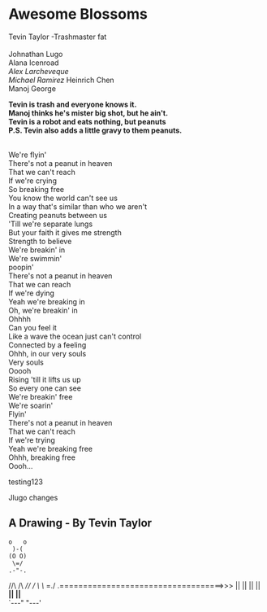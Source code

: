 # Awesome Blossoms
Tevin Taylor -Trashmaster fat<br><br>
Johnathan Lugo<br>
Alana Icenroad<br>
*Alex Larcheveque* <br>
*Michael Ramirez* 
Heinrich Chen<br>
Manoj George <br>

<b>
Tevin is trash and everyone knows it.<br>
Manoj thinks he's mister big shot, but he ain't. <br>
Tevin is a robot and eats nothing, but peanuts <br>
P.S. Tevin also adds a little gravy to them peanuts. <br>
</b><br>


We're  flyin' <br>
There's not a peanut in heaven <br>
That we can't reach <br>
If we're crying<br>
So breaking free <br>
You know the world can't see us <br>
In a way that's similar than who we aren't <br>
Creating peanuts between us <br>
'Till we're separate lungs <br>
But your faith it gives me strength <br>
Strength to believe <br>
We're breakin' in <br>
We're swimmin' <br>
poopin' <br>
There's not a peanut in heaven <br>
That we can reach <br>
If we're dying <br>
Yeah we're breaking in<br>
Oh, we're breakin' in <br>
Ohhhh<br>
Can you feel it <br>
Like a wave the ocean just can't control<br>
Connected by a feeling<br>
Ohhh, in our very souls<br>
Very souls<br>
Ooooh<br>
Rising 'till it lifts us up<br>
So every one can see<br>
We're breakin' free<br>
We're soarin'<br>
Flyin'<br>
There's not a peanut in heaven<br>
That we can't reach<br>
If we're trying<br>
Yeah we're breaking free<br>
Ohhh, breaking free<br>
Oooh…<br>

testing123<br>




Jlugo changes<br>

## A Drawing - By Tevin Taylor

    o   o
     )-(
    (O O)
     \=/
    .-"-.
   //\ /\\
 _// / \ \\_
  =./   \.===================================>>>
    || ||
    || ||    
  __|| ||__  
 `---" "---'



